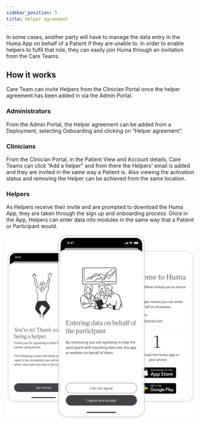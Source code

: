 ```yaml
---
sidebar_position: 5
title: Helper agreement
---
```


In some cases, another party will have to manage the data entry in the Huma App on behalf of a Patient if they are unable to. In order to enable helpers to fulfil that role, they can easily join Huma through an invitation from the Care Teams.

## How it works 

Care Team can invite Helpers from the Clinician Portal once the helper agreement has been added in via the Admin Portal.

### Administrators

From the Admin Portal, the Helper agreement can be added from a Deployment, selecting Onboarding and clicking on “Helper agreement”.

<!-- ![Adding helper agreement in Admin Portal]() -->

### Clinicians

From the Clinician Portal, in the Patient View and Account details, Care Teams can click “Add a helper” and from there the Helpers’ email is added and they are invited in the same way a Patient is. Also viewing the activation status and removing the Helper can be achieved from the same location.

<!-- ![Adding a helper in the Clinician Portal]() -->

### Helpers

As Helpers receive their invite and are prompted to download the Huma App, they are taken through the sign up and onboarding process. Once in the App, Helpers can enter data into modules in the same way that a Patient or Participant would.

![Helper Agreement in the Huma App](./assets/helper-agreement.svg)